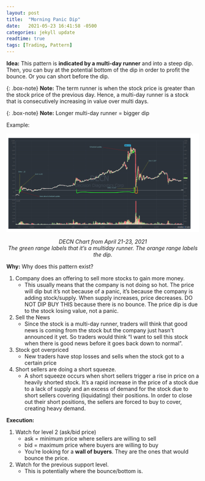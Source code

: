 ```yaml
---
layout: post
title:  "Morning Panic Dip"
date:   2021-05-23 16:41:58 -0500
categories: jekyll update
readtime: true
tags: [Trading, Pattern]
---
```

**Idea:** This pattern is **indicated by a multi-day runner** and into a steep dip. Then, you can buy at the potential bottom of the dip in order to profit the bounce. Or you can short before the dip.

{: .box-note}
**Note:** The term runner is when the stock price is greater than the stock price of the previous day. Hence, a multi-day runner is a stock that is consecutively increasing in value over multi days.

{: .box-note}
**Note:** Longer multi-day runner = bigger dip

Example:

![DECN Chart from April 21-23, 2021](../assets/img/DECN-Example.png)
<figcaption align = "center"><i>DECN Chart from April 21-23, 2021</i><br><i>The green range labels that it’s a multiday runner. The orange range labels the dip.</i></figcaption>

**Why:** Why does this pattern exist?
1. Company does an offering to sell more stocks to gain more money. 
    * This usually means that the company is not doing so hot. The price will dip but it’s not because of a panic, it’s because the company is adding stock/supply. When supply increases, price decreases. DO NOT DIP BUY THIS because there is no bounce. The price dip is due to the stock losing value, not a panic. 
2. Sell the News
    * Since the stock is a multi-day runner, traders will think that good news is coming from the stock but the company just hasn't announced it yet. So traders would think “I want to sell this stock when there is good news before it goes back down to normal”.
3. Stock got overpriced
    * New traders have stop losses and sells when the stock got to a certain price
4. Short sellers are doing a short squeeze. 
    * A short squeeze occurs when short sellers trigger a rise in price on a heavily shorted stock. It’s a rapid increase in the price of a stock due to a lack of supply and an excess of demand for the stock due to short sellers covering (liquidating) their positions. In order to close out their short positions, the sellers are forced to buy to cover, creating heavy demand.

**Execution:**
1. Watch for level 2 (ask/bid price)
    * ask = minimum price where sellers are willing to sell
    * bid = maximum price where buyers are willing to buy
    * You’re looking for a **wall of buyers**. They are the ones that would bounce the price.
2. Watch for the previous support level. 
    * This is potentially where the bounce/bottom is.




